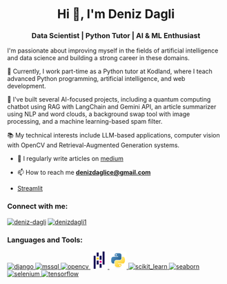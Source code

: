 
<h1 align="center">Hi 👋, I'm Deniz Dagli</h1>
<h3 align="center">Data Scientist | Python Tutor | AI & ML Enthusiast </h3>

I'm passionate about improving myself in the fields of artificial intelligence and data science and building a strong career in these domains.

📌 Currently, I work part-time as a Python tutor at Kodland, where I teach advanced Python programming, artificial intelligence, and web development.

🚀 I've built several AI-focused projects, including a quantum computing chatbot using RAG with LangChain and Gemini API, an article summarizer using NLP and word clouds, a background swap tool with image processing, and a machine learning-based spam filter.

📚 My technical interests include LLM-based applications, computer vision with OpenCV and Retrieval-Augmented Generation systems.

- 📝 I regularly write articles on [medium](https://medium.com/@denizdagli)

- 📫 How to reach me **denizdaglice@gmail.com**

- [Streamlit](https://share.streamlit.io/user/denizdagli) 
<h3 align="left">Connect with me:</h3>
<p align="left">
<a href="https://linkedin.com/in/deniz-dagli" target="blank"><img align="center" src="https://raw.githubusercontent.com/rahuldkjain/github-profile-readme-generator/master/src/images/icons/Social/linked-in-alt.svg" alt="deniz-dagli" height="30" width="40" /></a>
<a href="https://kaggle.com/denizdagli1" target="blank"><img align="center" src="https://raw.githubusercontent.com/rahuldkjain/github-profile-readme-generator/master/src/images/icons/Social/kaggle.svg" alt="denizdagli1" height="30" width="40" /></a>
</p>

<h3 align="left">Languages and Tools:</h3>
<p align="left"> <a href="https://www.djangoproject.com/" target="_blank" rel="noreferrer"> <img src="https://cdn.worldvectorlogo.com/logos/django.svg" alt="django" width="40" height="40"/> </a> <a href="https://www.microsoft.com/en-us/sql-server" target="_blank" rel="noreferrer"> <img src="https://www.svgrepo.com/show/303229/microsoft-sql-server-logo.svg" alt="mssql" width="40" height="40"/> </a> <a href="https://opencv.org/" target="_blank" rel="noreferrer"> <img src="https://www.vectorlogo.zone/logos/opencv/opencv-icon.svg" alt="opencv" width="40" height="40"/> </a> <a href="https://pandas.pydata.org/" target="_blank" rel="noreferrer"> <img src="https://raw.githubusercontent.com/devicons/devicon/2ae2a900d2f041da66e950e4d48052658d850630/icons/pandas/pandas-original.svg" alt="pandas" width="40" height="40"/> </a> <a href="https://www.python.org" target="_blank" rel="noreferrer"> <img src="https://raw.githubusercontent.com/devicons/devicon/master/icons/python/python-original.svg" alt="python" width="40" height="40"/> </a> <a href="https://scikit-learn.org/" target="_blank" rel="noreferrer"> <img src="https://upload.wikimedia.org/wikipedia/commons/0/05/Scikit_learn_logo_small.svg" alt="scikit_learn" width="40" height="40"/> </a> <a href="https://seaborn.pydata.org/" target="_blank" rel="noreferrer"> <img src="https://seaborn.pydata.org/_images/logo-mark-lightbg.svg" alt="seaborn" width="40" height="40"/> </a> <a href="https://www.selenium.dev" target="_blank" rel="noreferrer"> <img src="https://raw.githubusercontent.com/detain/svg-logos/780f25886640cef088af994181646db2f6b1a3f8/svg/selenium-logo.svg" alt="selenium" width="40" height="40"/> </a> <a href="https://www.tensorflow.org" target="_blank" rel="noreferrer"> <img src="https://www.vectorlogo.zone/logos/tensorflow/tensorflow-icon.svg" alt="tensorflow" width="40" height="40"/> </a> </p>

